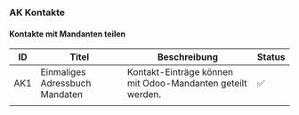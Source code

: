### AK Kontakte

#### Kontakte mit Mandanten teilen

| ID  | Titel                          | Beschreibung                                               | Status |
| --- | ------------------------------ | ---------------------------------------------------------- | ------ |
| AK1 | Einmaliges Adressbuch Mandaten | Kontakt-Einträge können mit Odoo-Mandanten geteilt werden. | ✅     |
|     |                                |                                                            |        |
